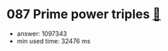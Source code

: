 087 Prime power triples [:link:](http://projecteuler.net/problem=87)  
========================

- answer: 1097343 
- min used time: 32476 ms

